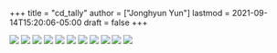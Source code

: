 +++
title = "cd_tally"
author = ["Jonghyun Yun"]
lastmod = 2021-09-14T15:20:06-05:00
draft = false
+++

![](figure/theta_tau_res.png)
![](figure/tau_action.png)
![](figure/time_action-3.png)
![](figure/time_action_more-2.png)
![](figure/time_action_more-5.png)
![](figure/time_action_more-7.png)
![](figure/time_action_more-8.png)
![](figure/time_action_more-9.png)
![](figure/time_action_more-10.png)
![](figure/time_action_more-11.png)
![](figure/time_action_more-13.png)
